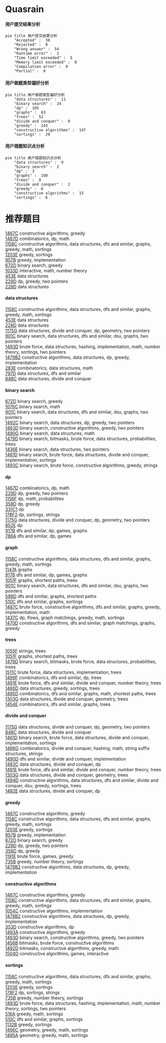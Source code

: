 # Quasrain
<!-- tabs:start -->
#### **用户提交结果分析**

```mermaid
pie title 用户提交结果分析
    "Accepted" :  38
    "Rejected" :  0
    "Wrong answer" :  54
    "Runtime error" :  2
    "Time limit exceeded" :  5
    "Memory limit exceeded" :  0
    "Compilation error" :  0
    "Partial" :  0
```
#### **用户做题类型偏好分析**

```mermaid
pie title 用户做题类型偏好分析
    "data structures" :  11
    "binary search" :  24
    "dp" :  105
    "graphs" :  63
    "trees" :  52
    "divide and conquer" :  0
    "greedy" :  143
    "constructive algorithms" :  147
    "sortings" :  29
```
#### **用户错题知识点分析**

```mermaid
pie title 用户错题知识点分析
    "data structures" :  9
    "binary search" :  2
    "dp" :  3
    "graphs" :  160
    "trees" :  8
    "divide and conquer" :  2
    "greedy" :  6
    "constructive algorithms" :  15
    "sortings" :  6
```
<!-- tabs:end -->
# 推荐题目
[1467C](http://codeforces.com/problemset/problem/1467/C)		constructive algorithms,
                        greedy		  
[1467D](http://codeforces.com/problemset/problem/1467/D)		combinatorics,
                        dp,
                        math		  
[1158C](http://codeforces.com/problemset/problem/1158/C)		constructive algorithms,
                        data structures,
                        dfs and similar,
                        graphs,
                        greedy,
                        math,
                        sortings		  
[1203E](http://codeforces.com/problemset/problem/1203/E)		greedy,
                        sortings		  
[957B](https://codeforces.com/contest/957/problem/B)		greedy,
                        implementation		  
[672D](https://codeforces.com/contest/672/problem/D)		binary search,
                        greedy		  
[1033D](http://codeforces.com/problemset/problem/1033/D)		interactive,
                        math,
                        number theory		  
[453E](http://codeforces.com/problemset/problem/453/E)		data structures		  
[229D](http://codeforces.com/problemset/problem/229/D)		dp,
                        greedy,
                        two pointers		  
[228D](http://codeforces.com/problemset/problem/228/D)		data structures		  
<!-- tabs:start -->
#### **data structures**
[1158C](http://codeforces.com/problemset/problem/1158/C)		constructive algorithms,
                        data structures,
                        dfs and similar,
                        graphs,
                        greedy,
                        math,
                        sortings		  
[453E](http://codeforces.com/problemset/problem/453/E)		data structures		  
[228D](http://codeforces.com/problemset/problem/228/D)		data structures		  
[1175G](http://codeforces.com/problemset/problem/1175/G)		data structures,
                        divide and conquer,
                        dp,
                        geometry,
                        two pointers		  
[901C](http://codeforces.com/problemset/problem/901/C)		binary search,
                        data structures,
                        dfs and similar,
                        dsu,
                        graphs,
                        two pointers		  
[1493D](http://codeforces.com/problemset/problem/1493/D)		brute force,
                        data structures,
                        hashing,
                        implementation,
                        math,
                        number theory,
                        sortings,
                        two pointers		  
[1479B2](http://codeforces.com/problemset/problem/1479/B2)		constructive algorithms,
                        data structures,
                        dp,
                        greedy,
                        implementation		  
[283E](http://codeforces.com/problemset/problem/283/E)		combinatorics,
                        data structures,
                        math		  
[797D](http://codeforces.com/problemset/problem/797/D)		data structures,
                        dfs and similar		  
[848C](http://codeforces.com/problemset/problem/848/C)		data structures,
                        divide and conquer		  
#### **binary search**
[672D](https://codeforces.com/contest/672/problem/D)		binary search,
                        greedy		  
[1076C](http://codeforces.com/problemset/problem/1076/C)		binary search,
                        math		  
[901C](http://codeforces.com/problemset/problem/901/C)		binary search,
                        data structures,
                        dfs and similar,
                        dsu,
                        graphs,
                        two pointers		  
[1492C](http://codeforces.com/problemset/problem/1492/C)		binary search,
                        data structures,
                        dp,
                        greedy,
                        two pointers		  
[1463D](http://codeforces.com/problemset/problem/1463/D)		binary search,
                        constructive algorithms,
                        greedy,
                        two pointers		  
[1490G](http://codeforces.com/problemset/problem/1490/G)		binary search,
                        data structures,
                        math		  
[1479D](http://codeforces.com/problemset/problem/1479/D)		binary search,
                        bitmasks,
                        brute force,
                        data structures,
                        probabilities,
                        trees		  
[1436E](http://codeforces.com/problemset/problem/1436/E)		binary search,
                        data structures,
                        two pointers		  
[1461D](http://codeforces.com/problemset/problem/1461/D)		binary search,
                        brute force,
                        data structures,
                        divide and conquer,
                        implementation,
                        sortings		  
[1493C](http://codeforces.com/problemset/problem/1493/C)		binary search,
                        brute force,
                        constructive algorithms,
                        greedy,
                        strings		  
#### **dp**
[1467D](http://codeforces.com/problemset/problem/1467/D)		combinatorics,
                        dp,
                        math		  
[229D](http://codeforces.com/problemset/problem/229/D)		dp,
                        greedy,
                        two pointers		  
[1156F](http://codeforces.com/problemset/problem/1156/F)		dp,
                        math,
                        probabilities		  
[358D](http://codeforces.com/problemset/problem/358/D)		dp,
                        greedy		  
[331C1](http://codeforces.com/problemset/problem/331/C1)		dp		  
[178F2](http://codeforces.com/problemset/problem/178/F2)		dp,
                        sortings,
                        strings		  
[1175G](http://codeforces.com/problemset/problem/1175/G)		data structures,
                        divide and conquer,
                        dp,
                        geometry,
                        two pointers		  
[852E](http://codeforces.com/problemset/problem/852/E)		dp		  
[917B](http://codeforces.com/problemset/problem/917/B)		dfs and similar,
                        dp,
                        games,
                        graphs		  
[786A](http://codeforces.com/problemset/problem/786/A)		dfs and similar,
                        dp,
                        games		  
#### **graph**
[1158C](http://codeforces.com/problemset/problem/1158/C)		constructive algorithms,
                        data structures,
                        dfs and similar,
                        graphs,
                        greedy,
                        math,
                        sortings		  
[1147A](http://codeforces.com/problemset/problem/1147/A)		graphs		  
[917B](http://codeforces.com/problemset/problem/917/B)		dfs and similar,
                        dp,
                        games,
                        graphs		  
[1051F](http://codeforces.com/problemset/problem/1051/F)		graphs,
                        shortest paths,
                        trees		  
[901C](http://codeforces.com/problemset/problem/901/C)		binary search,
                        data structures,
                        dfs and similar,
                        dsu,
                        graphs,
                        two pointers		  
[598D](http://codeforces.com/problemset/problem/598/D)		dfs and similar,
                        graphs,
                        shortest paths		  
[510C](http://codeforces.com/problemset/problem/510/C)		dfs and similar,
                        graphs,
                        sortings		  
[1487C](http://codeforces.com/problemset/problem/1487/C)		brute force,
                        constructive algorithms,
                        dfs and similar,
                        graphs,
                        greedy,
                        implementation,
                        math		  
[1437C](http://codeforces.com/problemset/problem/1437/C)		dp,
                        flows,
                        graph matchings,
                        greedy,
                        math,
                        sortings		  
[1470D](http://codeforces.com/problemset/problem/1470/D)		constructive algorithms,
                        dfs and similar,
                        graph matchings,
                        graphs,
                        greedy		  
#### **trees**
[1055F](http://codeforces.com/problemset/problem/1055/F)		strings,
                        trees		  
[1051F](http://codeforces.com/problemset/problem/1051/F)		graphs,
                        shortest paths,
                        trees		  
[1479D](http://codeforces.com/problemset/problem/1479/D)		binary search,
                        bitmasks,
                        brute force,
                        data structures,
                        probabilities,
                        trees		  
[1511C](http://codeforces.com/problemset/problem/1511/C)		brute force,
                        data structures,
                        implementation,
                        trees		  
[1499F](http://codeforces.com/problemset/problem/1499/F)		combinatorics,
                        dfs and similar,
                        dp,
                        trees		  
[1491E](http://codeforces.com/problemset/problem/1491/E)		brute force,
                        dfs and similar,
                        divide and conquer,
                        number theory,
                        trees		  
[1466D](http://codeforces.com/problemset/problem/1466/D)		data structures,
                        greedy,
                        sortings,
                        trees		  
[1495D](http://codeforces.com/problemset/problem/1495/D)		combinatorics,
                        dfs and similar,
                        graphs,
                        math,
                        shortest paths,
                        trees		  
[1303G](http://codeforces.com/problemset/problem/1303/G)		data structures,
                        divide and conquer,
                        geometry,
                        trees		  
[1454E](http://codeforces.com/problemset/problem/1454/E)		combinatorics,
                        dfs and similar,
                        graphs,
                        trees		  
#### **divide and conquer**
[1175G](http://codeforces.com/problemset/problem/1175/G)		data structures,
                        divide and conquer,
                        dp,
                        geometry,
                        two pointers		  
[848C](http://codeforces.com/problemset/problem/848/C)		data structures,
                        divide and conquer		  
[1461D](http://codeforces.com/problemset/problem/1461/D)		binary search,
                        brute force,
                        data structures,
                        divide and conquer,
                        implementation,
                        sortings		  
[1466G](http://codeforces.com/problemset/problem/1466/G)		combinatorics,
                        divide and conquer,
                        hashing,
                        math,
                        string suffix structures,
                        strings		  
[1490D](http://codeforces.com/problemset/problem/1490/D)		dfs and similar,
                        divide and conquer,
                        implementation		  
[1483C](https://codeforces.com/contest/1483/problem/C)		data structures,
                        divide and conquer,
                        dp		  
[1491E](http://codeforces.com/problemset/problem/1491/E)		brute force,
                        dfs and similar,
                        divide and conquer,
                        number theory,
                        trees		  
[1303G](http://codeforces.com/problemset/problem/1303/G)		data structures,
                        divide and conquer,
                        geometry,
                        trees		  
[1494D](http://codeforces.com/problemset/problem/1494/D)		constructive algorithms,
                        data structures,
                        dfs and similar,
                        divide and conquer,
                        dsu,
                        greedy,
                        sortings,
                        trees		  
[1482E](http://codeforces.com/problemset/problem/1482/E)		data structures,
                        divide and conquer,
                        dp		  
#### **greedy**
[1467C](http://codeforces.com/problemset/problem/1467/C)		constructive algorithms,
                        greedy		  
[1158C](http://codeforces.com/problemset/problem/1158/C)		constructive algorithms,
                        data structures,
                        dfs and similar,
                        graphs,
                        greedy,
                        math,
                        sortings		  
[1203E](http://codeforces.com/problemset/problem/1203/E)		greedy,
                        sortings		  
[957B](https://codeforces.com/contest/957/problem/B)		greedy,
                        implementation		  
[672D](https://codeforces.com/contest/672/problem/D)		binary search,
                        greedy		  
[229D](http://codeforces.com/problemset/problem/229/D)		dp,
                        greedy,
                        two pointers		  
[358D](http://codeforces.com/problemset/problem/358/D)		dp,
                        greedy		  
[1191E](https://codeforces.com/contest/1191/problem/E)		brute force,
                        games,
                        greedy		  
[735B](http://codeforces.com/problemset/problem/735/B)		greedy,
                        number theory,
                        sortings		  
[1479B2](http://codeforces.com/problemset/problem/1479/B2)		constructive algorithms,
                        data structures,
                        dp,
                        greedy,
                        implementation		  
#### **constructive algorithms**
[1467C](http://codeforces.com/problemset/problem/1467/C)		constructive algorithms,
                        greedy		  
[1158C](http://codeforces.com/problemset/problem/1158/C)		constructive algorithms,
                        data structures,
                        dfs and similar,
                        graphs,
                        greedy,
                        math,
                        sortings		  
[1054C](http://codeforces.com/problemset/problem/1054/C)		constructive algorithms,
                        implementation		  
[1479B2](http://codeforces.com/problemset/problem/1479/B2)		constructive algorithms,
                        data structures,
                        dp,
                        greedy,
                        implementation		  
[353D](http://codeforces.com/problemset/problem/353/D)		constructive algorithms,
                        dp		  
[1493A](http://codeforces.com/problemset/problem/1493/A)		constructive algorithms,
                        greedy		  
[1463D](http://codeforces.com/problemset/problem/1463/D)		binary search,
                        constructive algorithms,
                        greedy,
                        two pointers		  
[1456B](https://codeforces.com/contest/1456/problem/B)		bitmasks,
                        brute force,
                        constructive algorithms		  
[1492D](http://codeforces.com/problemset/problem/1492/D)		bitmasks,
                        constructive algorithms,
                        greedy,
                        math		  
[1504D](https://codeforces.com/contest/1504/problem/D)		constructive algorithms,
                        games,
                        interactive		  
#### **sortings**
[1158C](http://codeforces.com/problemset/problem/1158/C)		constructive algorithms,
                        data structures,
                        dfs and similar,
                        graphs,
                        greedy,
                        math,
                        sortings		  
[1203E](http://codeforces.com/problemset/problem/1203/E)		greedy,
                        sortings		  
[178F2](http://codeforces.com/problemset/problem/178/F2)		dp,
                        sortings,
                        strings		  
[735B](http://codeforces.com/problemset/problem/735/B)		greedy,
                        number theory,
                        sortings		  
[1493D](http://codeforces.com/problemset/problem/1493/D)		brute force,
                        data structures,
                        hashing,
                        implementation,
                        math,
                        number theory,
                        sortings,
                        two pointers		  
[516A](https://codeforces.com/contest/516/problem/A)		greedy,
                        math,
                        sortings		  
[510C](http://codeforces.com/problemset/problem/510/C)		dfs and similar,
                        graphs,
                        sortings		  
[1132B](http://codeforces.com/problemset/problem/1132/B)		greedy,
                        sortings		  
[1496C](https://codeforces.com/contest/1496/problem/C)		geometry,
                        greedy,
                        math,
                        sortings		  
[1495A](http://codeforces.com/problemset/problem/1495/A)		geometry,
                        greedy,
                        math,
                        sortings		  
<!-- tabs:end -->
